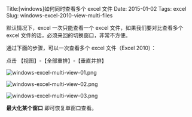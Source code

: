 Title:[windows]如何同时查看多个 excel 文件
Date: 2015-01-02
Tags: excel
Slug: windows-excel-2010-view-multi-files

默认情况下，excel 一次只能查看一个 excel 文件，如果我们要对比查看多个 excel 文件的话，必须来回的切换窗口，非常不方便。

通过下面的步骤，可以一次查看多个 excel 文件（Excel 2010）：

点击 【视图】-【全部重排】-【垂直并排】

![windows-excel-multi-view-01.png](/static/images/windows-excel-multi-view-01.png)

![windows-excel-multi-view-02.png](/static/images/windows-excel-multi-view-02.png)

![windows-excel-multi-view-03.png](/static/images/windows-excel-multi-view-03.png)

**最大化某个窗口** 即可恢复单窗口查看。